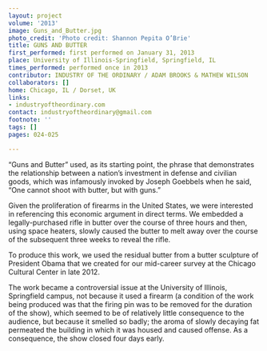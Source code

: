 ```yaml
---
layout: project
volume: '2013'
image: Guns_and_Butter.jpg
photo_credit: 'Photo credit: Shannon Pepita O’Brie'
title: GUNS AND BUTTER
first_performed: first performed on January 31, 2013
place: University of Illinois-Springfield, Springfield, IL
times_performed: performed once in 2013
contributor: INDUSTRY OF THE ORDINARY / ADAM BROOKS & MATHEW WILSON
collaborators: []
home: Chicago, IL / Dorset, UK
links:
- industryoftheordinary.com
contact: industryoftheordinary@gmail.com
footnote: ''
tags: []
pages: 024-025

---
```


“Guns and Butter” used, as its starting point, the phrase that demonstrates the relationship between a nation’s investment in defense and civilian goods, which was infamously invoked by Joseph Goebbels when he said, “One cannot shoot with butter, but with guns.”

Given the proliferation of firearms in the United States, we were interested in referencing this economic argument in direct terms. We embedded a legally-purchased rifle in butter over the course of three hours and then, using space heaters, slowly caused the butter to melt away over the course of the subsequent three weeks to reveal the rifle.

To produce this work, we used the residual butter from a butter sculpture of President Obama that we created for our mid-career survey at the Chicago Cultural Center in late 2012.

The work became a controversial issue at the University of Illinois, Springfield campus, not because it used a firearm (a condition of the work being produced was that the firing pin was to be removed for the duration of the show), which seemed to be of relatively little consequence to the audience, but because it smelled so badly; the aroma of slowly decaying fat permeated the building in which it was housed and caused offense. As a consequence, the show closed four days early.

